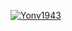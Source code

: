[![Yonv1943](https://github-readme-stats.vercel.app/api?username=Yonv1943)](https://github.com/anuraghazra/github-readme-stats)
